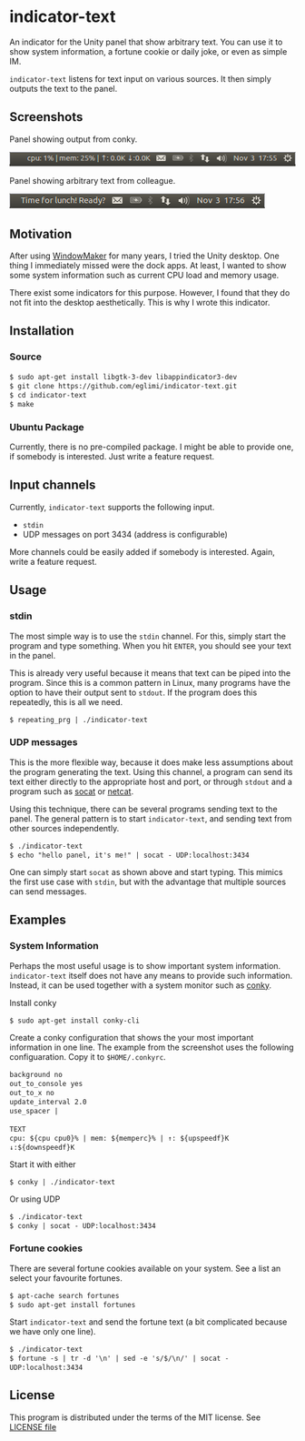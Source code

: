 # indicator-text

An indicator for the Unity panel that show arbitrary text. You can use it to
show system information, a fortune cookie or daily joke, or even as simple IM.

`indicator-text` listens for text input on various sources. It then simply
outputs the text to the panel. 

## Screenshots

Panel showing output from conky.

![indicator-text screenshot 1](https://github.com/eglimi/indicator-text/raw/master/img/indicator-text-1.png "indicator-text screenshot 1")

Panel showing arbitrary text from colleague.

![indicator-text screenshot 2](https://github.com/eglimi/indicator-text/raw/master/img/indicator-text-2.png "indicator-text screenshot 2")

## Motivation

After using [WindowMaker](http://windowmaker.org/) for many years, I tried the
Unity desktop. One thing I immediately missed were the dock apps. At least, I
wanted to show some system information such as current CPU load and memory
usage.

There exist some indicators for this purpose. However, I found that they do not
fit into the desktop aesthetically. This is why I wrote this indicator.

## Installation

### Source

	$ sudo apt-get install libgtk-3-dev libappindicator3-dev
	$ git clone https://github.com/eglimi/indicator-text.git
	$ cd indicator-text
	$ make

### Ubuntu Package

Currently, there is no pre-compiled package. I might be able to provide one, if
somebody is interested. Just write a feature request.

## Input channels

Currently, `indicator-text` supports the following input.

* `stdin`
* UDP messages on port 3434 (address is configurable)

More channels could be easily added if somebody is interested. Again, write a
feature request.

## Usage

### stdin

The most simple way is to use the `stdin` channel. For this, simply start the
program and type something. When you hit `ENTER`, you should see your text in
the panel.

This is already very useful because it means that text can be piped into the
program. Since this is a common pattern in Linux, many programs have the option
to have their output sent to `stdout`. If the program does this repeatedly,
this is all we need.

	$ repeating_prg | ./indicator-text

### UDP messages

This is the more flexible way, because it does make less assumptions about the
program generating the text. Using this channel, a program can send its text
either directly to the appropriate host and port, or through `stdout` and a
program such as [socat](http://www.dest-unreach.org/socat/) or
[netcat](http://netcat.sourceforge.net/).

Using this technique, there can be several programs sending text to the panel.
The general pattern is to start `indicator-text`, and sending text from other
sources independently.

	$ ./indicator-text
	$ echo "hello panel, it's me!" | socat - UDP:localhost:3434

One can simply start `socat` as shown above and start typing. This mimics the
first use case with `stdin`, but with the advantage that multiple sources can
send messages.

## Examples

### System Information

Perhaps the most useful usage is to show important system information.
`indicator-text` itself does not have any means to provide such information.
Instead, it can be used together with a system monitor such as
[conky](http://conky.sourceforge.net/).

Install conky

	$ sudo apt-get install conky-cli

Create a conky configuration that shows the your most important information in
one line. The example from the screenshot uses the following configuaration.
Copy it to `$HOME/.conkyrc`.

	background no
	out_to_console yes
	out_to_x no
	update_interval 2.0
	use_spacer | 
	
	TEXT
	cpu: ${cpu cpu0}% | mem: ${memperc}% | ↑: ${upspeedf}K ↓:${downspeedf}K

Start it with either

	$ conky | ./indicator-text

Or using UDP

	$ ./indicator-text
	$ conky | socat - UDP:localhost:3434

### Fortune cookies

There are several fortune cookies available on your system. See a list an
select your favourite fortunes.

	$ apt-cache search fortunes
	$ sudo apt-get install fortunes

Start `indicator-text` and send the fortune text (a bit complicated because we
have only one line).
	
	$ ./indicator-text
	$ fortune -s | tr -d '\n' | sed -e 's/$/\n/' | socat - UDP:localhost:3434

## License

This program is distributed under the terms of the MIT license. See [LICENSE
file](https://github.com/eglimi/indicator-text/raw/master/LICENSE)
